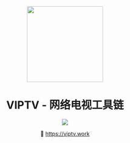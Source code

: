 <div align="center">
<img src="https://raw.githubusercontent.com/viptv-work/viptv-work.github.io/master/docs/VIPTV-LOGO-LONG-FINAL%401x-600x175.png" height="200" />
<h1 align="center">VIPTV - 网络电视工具链</h1>
  
<img src="https://readme-typing-svg.demolab.com?font=Fira+Code&size=22&pause=1000&random=false&width=435&lines=简单, 强大, 快速, 无广告, 最高质量的IPTV服务." />

🔗 https://viptv.work

</div>
